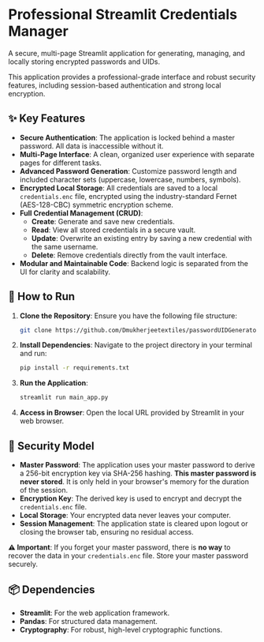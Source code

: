# Professional Streamlit Credentials Manager

A secure, multi-page Streamlit application for generating, managing, and locally storing encrypted passwords and UIDs.

This application provides a professional-grade interface and robust security features, including session-based authentication and strong local encryption.


## ✨ Key Features

-   **Secure Authentication**: The application is locked behind a master password. All data is inaccessible without it.
-   **Multi-Page Interface**: A clean, organized user experience with separate pages for different tasks.
-   **Advanced Password Generation**: Customize password length and included character sets (uppercase, lowercase, numbers, symbols).
-   **Encrypted Local Storage**: All credentials are saved to a local `credentials.enc` file, encrypted using the industry-standard Fernet (AES-128-CBC) symmetric encryption scheme.
-   **Full Credential Management (CRUD)**:
    -   **Create**: Generate and save new credentials.
    -   **Read**: View all stored credentials in a secure vault.
    -   **Update**: Overwrite an existing entry by saving a new credential with the same username.
    -   **Delete**: Remove credentials directly from the vault interface.
-   **Modular and Maintainable Code**: Backend logic is separated from the UI for clarity and scalability.

## 🚀 How to Run

1.  **Clone the Repository**:
    Ensure you have the following file structure:
    ```bash
    git clone https://github.com/Dmukherjeetextiles/passwordUIDGenerator.git
    ```

2.  **Install Dependencies**:
    Navigate to the project directory in your terminal and run:
    ```bash
    pip install -r requirements.txt
    ```

3.  **Run the Application**:
    ```bash
    streamlit run main_app.py
    ```

4.  **Access in Browser**:
    Open the local URL provided by Streamlit in your web browser.

## 🔐 Security Model

-   **Master Password**: The application uses your master password to derive a 256-bit encryption key via SHA-256 hashing. **This master password is never stored**. It is only held in your browser's memory for the duration of the session.
-   **Encryption Key**: The derived key is used to encrypt and decrypt the `credentials.enc` file.
-   **Local Storage**: Your encrypted data never leaves your computer.
-   **Session Management**: The application state is cleared upon logout or closing the browser tab, ensuring no residual access.

**⚠️ Important**: If you forget your master password, there is **no way** to recover the data in your `credentials.enc` file. Store your master password securely.

## 📦 Dependencies
-   **Streamlit**: For the web application framework.
-   **Pandas**: For structured data management.
-   **Cryptography**: For robust, high-level cryptographic functions.
